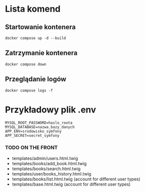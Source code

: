 # Lista komend

## Startowanie kontenera

`docker compose up -d --build`

## Zatrzymanie kontenera

`docker compose down`

## Przeglądanie logów

`docker compose logs -f`

# Przykładowy plik .env

```
MYSQL_ROOT_PASSWORD=haslo_roota
MYSQL_DATABASE=nazwa_bazy_danych
APP_ENV=srodowisko_symfony
APP_SECRET=secret_symfony
```

### TODO ON THE FRONT

- templates/admin/users.html.twig
- templates/books/add_book.html.twig
- templates/books/search.html.twig
- templates/user/books_history.html.twig
- templates/books/list.html.twig (account for different user types)
- templates/base.html.twig (account for different user types)
